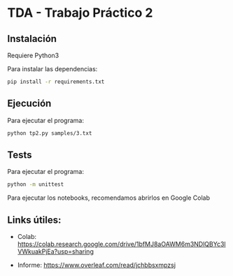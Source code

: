 # TDA - Trabajo Práctico 2

## Instalación

Requiere Python3

Para instalar las dependencias:

```bash
pip install -r requirements.txt
```

## Ejecución

Para ejecutar el programa:

```bash
python tp2.py samples/3.txt
```

## Tests

Para ejecutar el programa:

```bash
python -m unittest
```

Para ejecutar los notebooks, recomendamos abrirlos en Google Colab

## Links útiles:

- Colab: https://colab.research.google.com/drive/1bfMJ8aOAWM6m3NDlQBYc3lVWkuakPjEa?usp=sharing

- Informe: https://www.overleaf.com/read/jchbbsxmpzsj

